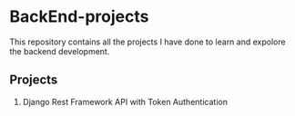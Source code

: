 # BackEnd-projects

This repository contains all the projects I have done to learn and expolore the backend development.

## Projects
1. Django Rest Framework API with Token Authentication
